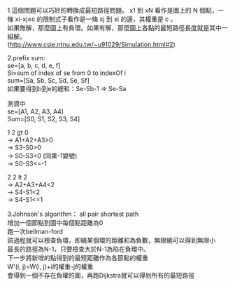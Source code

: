 1.這個問題可以巧妙的轉換成最短路徑問題。 x1 到 xN 看作是圖上的 N 個點，一條 xi-xj≤c 的限制式子看作是一條 xj 到 xi 的邊，其權重是 c 。<br>
如果無解，那麼圖上有負環。如果有解，那麼圖上各點的最短路徑長度就是其中一組解。<br>
(http://www.csie.ntnu.edu.tw/~u91029/Simulation.html#2)

2.prefix sum: <br>
se=[a, b, c, d, e, f]<br>
Si=sum of index of se from 0 to indexOf i<br>
sum=[Sa, Sb, Sc, Sd, Se, Sf]<br>
如果要得到b到e的總和：Se-Sb-1 => Se-Sa<br>

測資中<br>
se=[A1, A2, A3, A4]<br>
Sum=[S0, S1, S2, S3, S4]<br>

1 2 gt 0 <br>
-> A1+A2+A3>0 <br>
-> S3-S0>0 <br>
-> S0-S3<0 (同乘-1變號)<br>
-> S0-S3<=-1<br>

2 2 lt 2<br>
-> A2+A3+A4<2<br>
-> S4-S1<2<br>
-> S4-S1<=1<br>

3.Johnson's algorithm： all pair shortest path<br>
增加一個節點到圖中每個點距離為0<br>
跑一次bellman-ford<br>
該過程就可以檢查負環，即繞某個環的距離和為負數，無限繞可以得到無限小<br>
最長的路徑為N-1，只要檢查大於N-1為陷在負環中。<br>
下一步將新增的點得到的最短距離作為各節點的權重<br>
W'(i, j)=W(i, j)+i的權重-j的權重<br>
會得到一個不存在負權的圖，再跑Dijkstra就可以得到所有的最短路徑<br>
